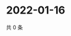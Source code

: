 # 2022-01-16

共 0 条

<!-- BEGIN WEIBO -->
<!-- 最后更新时间 Sun Jan 16 2022 08:17:20 GMT+0800 (China Standard Time) -->

<!-- END WEIBO -->
